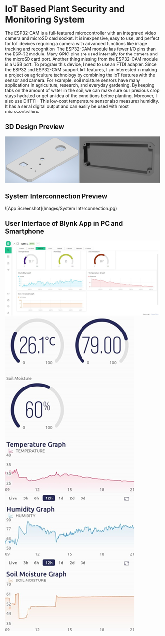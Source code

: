 # IoT Based Plant Security and Monitoring System

The ESP32-CAM is a full-featured microcontroller with an integrated video camera and microSD card socket. It is inexpensive, easy to use, and perfect for IoT devices requiring a camera with advanced functions like image tracking and recognition. The ESP32-CAM module has fewer I/O pins than the ESP-32 module. Many GPIO pins are used internally for the camera and the microSD card port. Another thing missing from the ESP32-CAM module is a USB port. To program this device, I need to use an FTDI adapter. Since the ESP32 and ESP32-CAM support IoT features, I am interested in making a project on agriculture technology by combining the IoT features with the sensor and camera. For example, soil moisture sensors have many applications in agriculture, research, and everyday gardening. By keeping tabs on the amount of water in the soil, we can make sure our precious crop stays hydrated or get an idea of the conditions before planting. Moreover, I also use DHT11 - This low-cost temperature sensor also measures humidity. It has a serial digital output and can easily be used with most microcontrollers.

## 3D Design Preview

![App Screenshot](Images/3d_design.jpg)

## System Interconnection Preview

![App Screenshot](Images/System Interconnection.jpg)

## User Interface of Blynk App in PC and Smartphone

![App Screenshot](Images/PC_Interface.jpg)
![App Screenshot](Images/Smartphone_Interface.jpg)

